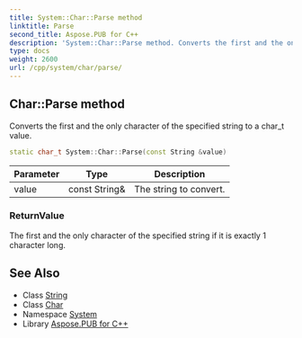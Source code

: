 ```yaml
---
title: System::Char::Parse method
linktitle: Parse
second_title: Aspose.PUB for C++
description: 'System::Char::Parse method. Converts the first and the only character of the specified string to a char_t value in C++.'
type: docs
weight: 2600
url: /cpp/system/char/parse/
---
```

## Char::Parse method


Converts the first and the only character of the specified string to a char_t value.

```cpp
static char_t System::Char::Parse(const String &value)
```


| Parameter | Type | Description |
| --- | --- | --- |
| value | const String\& | The string to convert. |

### ReturnValue

The first and the only character of the specified string if it is exactly 1 character long.

## See Also

* Class [String](../../string/)
* Class [Char](../)
* Namespace [System](../../)
* Library [Aspose.PUB for C++](../../../)
